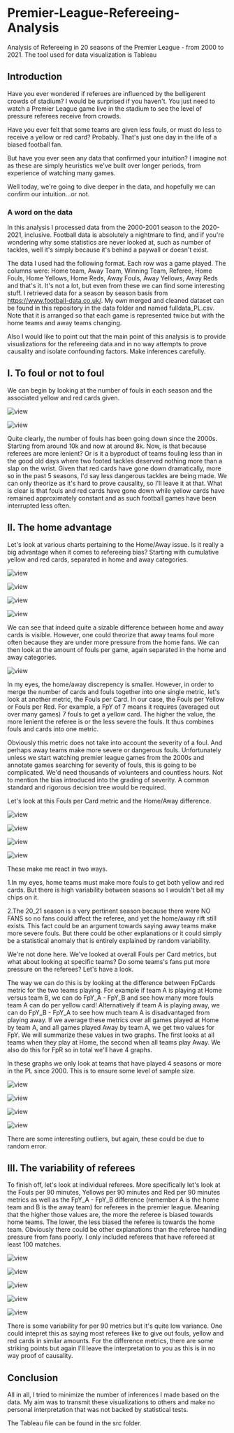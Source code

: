 # Premier-League-Refereeing-Analysis
Analysis of Refereeing in 20 seasons of the Premier League - from 2000 to 2021. The tool used for data visualization is Tableau

## Introduction

Have you ever wondered if referees are influenced by the belligerent crowds of stadium? I would be surprised if you haven't. You just need to watch a Premier League game live in the stadium to see the level of pressure referees receive from crowds.

Have you ever felt that some teams are given less fouls, or must do less to receive a yellow or red card? Probably. That's just one day in the life of a biased football fan.

But have you ever seen any data that confirmed your intuition? I imagine not as these are simply heuristics we've built over longer periods, from experience of watching many games.

Well today, we're going to dive deeper in the data, and hopefully we can confirm our intuition...or not.

### A word on the data

In this analysis I processed data from the 2000-2001 season to the 2020-2021, inclusive. Football data is absolutely a nightmare to find, and if you're wondering why some statistics are never looked at, such as number of tackles, well it's simply because it's behind a paywall or doesn't exist.

The data I used had the following format. Each row was a game played. The columns were: Home team, Away Team, Winning Team, Referee, Home Fouls, Home Yellows, Home Reds, Away Fouls, Away Yellows, Away Reds and that's it. It's not a lot, but even from these we can find some interesting stuff. I retrieved data for a season by season basis from https://www.football-data.co.uk/. My own merged and cleaned dataset can be found in this repository in the data folder and named fulldata_PL.csv. Note that it is arranged so that each game is represented twice but with the home teams and away teams changing.

Also I would like to point out that the main point of this analysis is to provide visualizations for the refereeing data and in no way attempts to prove causality and isolate confounding factors. Make inferences carefully.

## I. To foul or not to foul

We can begin by looking at the number of fouls in each season and the associated yellow and red cards given.

![view](Fouls_yellow_trend.PNG)

![view](Fouls_red_trend.PNG)

Quite clearly, the number of fouls has been going down since the 2000s. Starting from around 10k and now at around 8k. Now, is that because referees are more lenient? Or is it a byproduct of teams fouling less than in the good old days where two footed tackles deserved nothing more than a slap on the wrist. Given that red cards have gone down dramatically, more so in the past 5 seasons, I'd say less dangerous tackles are being made. We can only theorize as it's hard to prove causality, so I'll leave it at that. What is clear is that fouls and red cards have gone down while yellow cards have remained approximately constant and as such football games have been interrupted less often.

## II. The home advantage

Let's look at various charts pertaining to the Home/Away issue. Is it really a big advantage when it comes to refereeing bias? Starting with cumulative yellow and red cards, separated in home and away categories. 

![view](Y_HA.PNG)

![view](Y_HA_dist.PNG)

![view](R_HA.PNG)

![view](R_HA_dist.PNG)

We can see that indeed quite a sizable difference between home and away cards is visible. However, one could theorize that away teams foul more often because they are under more pressure from the home fans. We can then look at the amount of fouls per game, again separated in the home and away categories.

![view](Fp90_HA.PNG)

In my eyes, the home/away discrepency is smaller. However, in order to merge the number of cards and fouls together into one single metric, let's look at another metric, the Fouls per Card. In our case, the Fouls per Yellow or Fouls per Red. For example, a FpY of 7 means it requires (averaged out over many games) 7 fouls to get a yellow card. The higher the value, the more lenient the referee is or the less severe the fouls. It thus combines fouls and cards into one metric.

Obviously this metric does not take into account the severity of a foul. And perhaps away teams make more severe or dangerous fouls. Unfortunately unless we start watching premier league games from the 2000s and annotate games searching for severity of fouls, this is going to be complicated. We'd need thousands of volunteers and countless hours. Not to mention the bias introduced into the grading of severity. A common standard and rigorous decision tree would be required.

Let's look at this Fouls per Card metric and the Home/Away difference.

![view](FpY_HA.PNG)

![view](FpY_HA_dist.PNG)

![view](FpR_HA.PNG)

![view](FpR_HA_distribution.PNG)

These make me react in two ways.

1.In my eyes, home teams must make more fouls to get both yellow and red cards. But there is high variability between seasons so I wouldn't bet all my chips on it.

2.The 20_21 season is a very pertinent season because there were NO FANS so no fans could affect the referee, and yet the home/away rift still exists. This fact could be an argument towards saying away teams make more severe fouls. But there could be other explanations or it could simply be a statistical anomaly that is entirely explained by random variability.

We're not done here. We've looked at overall Fouls per Card metrics, but what about looking at specific teams? Do some teams's fans put more pressure on the referees? Let's have a look.

The way we can do this is by looking at the difference between FpCards metric for the two teams playing. For example if team A is playing at Home versus team B, we can do FpY_A - FpY_B and see how many more fouls team A can do per yellow card! Alternatively if team A is playing away, we can do FpY_B - FpY_A to see how much team A is disadvantaged from playing away. If we average these metrics over all games played at Home by team A, and all games played Away by team A, we get two values for FpY. We will summarize these values in two graphs. The first looks at all teams when they play at Home, the second when all teams play Away. We also do this for FpR so in total we'll have 4 graphs.

In these graphs we only look at teams that have played 4 seasons or more in the PL since 2000. This is to ensure some level of sample size.

![view](AllTeams_Y_H.PNG)

![view](AllTeams_Y_A.PNG)

![view](AllTeams_R_H.PNG)

![view](AllTeams_R_A.PNG)

There are some interesting outliers, but again, these could be due to random error.


## III. The variability of referees

To finish off, let's look at individual referees. More specifically let's look at the Fouls per 90 minutes, Yellows per 90 minutes and Red per 90 minutes metrics as well as the FpY_A - FpY_B difference (remember A is the home team and B is the away team) for referees in the premier league. Meaning that the higher those values are, the more the referee is biased towards home teams. The lower, the less biased the referee is towards the home team. Obviously there could be other explanations than the referee handling pressure from fans poorly. I only included referees that have refereed at least 100 matches.

![view](Ref_Fp90.PNG)

![view](Ref_Yp90.PNG)

![view](Ref_Rp90.PNG)

![view](Ref_FpY.PNG)

![view](Ref_FpR.PNG)

There is some variability for per 90 metrics but it's quite low variance. One could intepret this as saying most referees like to give out fouls, yellow and red cards in similar amounts. For the difference metrics, there are some striking points but again I'll leave the interpretation to you as this is in no way proof of causality.

## Conclusion

All in all, I tried to minimize the number of inferences I made based on the data. My aim was to transmit these visualizations to others and make no personal interpretation that was not backed by statistical tests.

The Tableau file can be found in the src folder.
